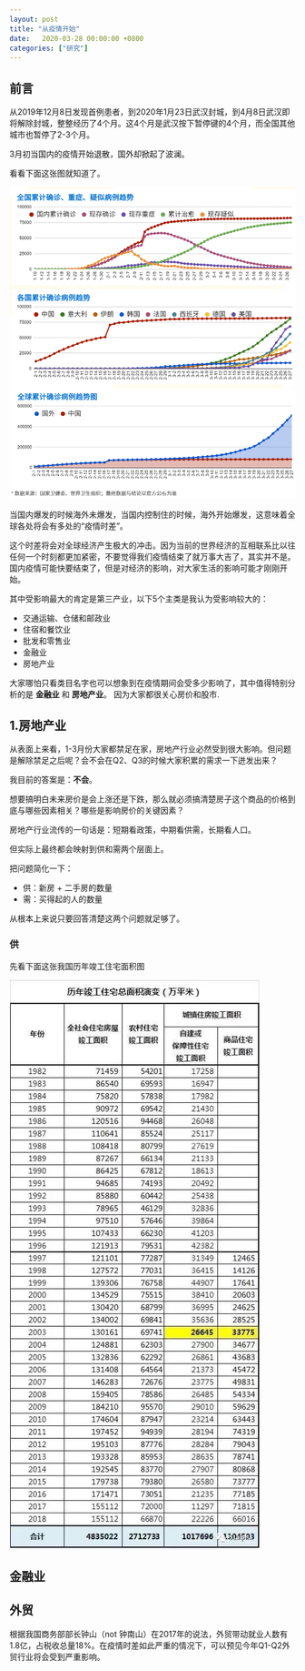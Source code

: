 ```yaml
---
layout: post
title: "从疫情开始"
date:   2020-03-28 00:00:00 +0800
categories: ["研究"]
---
```


## 前言

从2019年12月8日发现首例患者，到2020年1月23日武汉封城，到4月8日武汉即将解除封城，整整经历了4个月。这4个月是武汉按下暂停键的4个月，而全国其他城市也暂停了2-3个月。

3月初当国内的疫情开始退散，国外却掀起了波澜。

看看下面这张图就知道了。

![covid-trend.png](/images/covid-trend.png)


当国内爆发的时候海外未爆发，当国内控制住的时候，海外开始爆发，这意味着全球各处将会有多处的“疫情时差”。

这个时差将会对全球经济产生极大的冲击。因为当前的世界经济的互相联系比以往任何一个时刻都更加紧密，不要觉得我们疫情结束了就万事大吉了，其实并不是。国内疫情可能快要结束了，但是对经济的影响，对大家生活的影响可能才刚刚开始。

其中受影响最大的肯定是第三产业，以下5个主类是我认为受影响较大的：

* 交通运输、仓储和邮政业
* 住宿和餐饮业
* 批发和零售业
* 金融业
* 房地产业

大家哪怕只看类目名字也可以想象到在疫情期间会受多少影响了，其中值得特别分析的是 **金融业** 和 **房地产业**。 因为大家都很关心房价和股市.


## 1.房地产业

从表面上来看，1-3月份大家都禁足在家，房地产行业必然受到很大影响。但问题是解除禁足之后呢？会不会在Q2、Q3的时候大家积累的需求一下迸发出来？

我目前的答案是：**不会**。

想要搞明白未来房价是会上涨还是下跌，那么就必须搞清楚房子这个商品的价格到底与哪些因素相关？哪些是影响房价的关键因素？

房地产行业流传的一句话是：短期看政策，中期看供需，长期看人口。

但实际上最终都会映射到供和需两个层面上。

把问题简化一下：

* 供：新房 + 二手房的数量
* 需：买得起的人的数量

从根本上来说只要回答清楚这两个问题就足够了。

### 供

先看下面这张我国历年竣工住宅面积图

![start-from-covid-04.jpg](/images/start-from-covid-04.jpg)


## 金融业


## 外贸
根据我国商务部部长钟山（not 钟南山）在2017年的说法，外贸带动就业人数有1.8亿，占税收总量18%。在疫情时差如此严重的情况下，可以预见今年Q1-Q2外贸行业将会受到严重影响。